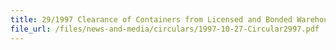 ```yaml
---
title: 29/1997 Clearance of Containers from Licensed and Bonded Warehouses for Export
file_url: /files/news-and-media/circulars/1997-10-27-Circular2997.pdf
---
```

